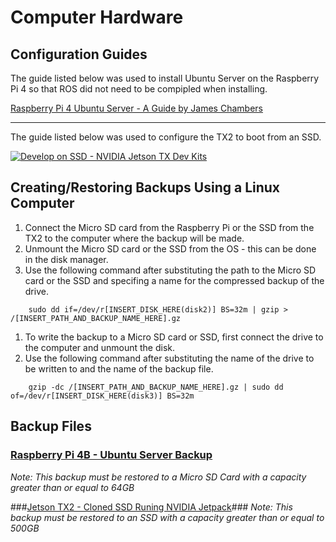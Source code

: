 # Computer Hardware #

## Configuration Guides ##

The guide listed below was used to install Ubuntu Server on the Raspberry Pi 4 so that ROS did not need to be compipled when installing.   

[Raspberry Pi 4 Ubuntu Server - A Guide by James Chambers](https://jamesachambers.com/raspberry-pi-4-ubuntu-server-desktop-18-04-3-image-unofficial/)

---
The guide listed below was used to configure the TX2 to boot from an SSD. 
   
[![Develop on SSD - NVIDIA Jetson TX Dev Kits](http://img.youtube.com/vi/ZpQgRdg8RmA/0.jpg)](https://youtu.be/ZpQgRdg8RmA)


## Creating/Restoring Backups Using a Linux Computer ##

1. Connect the Micro SD card from the Raspberry Pi or the SSD from the TX2 to the computer where the backup will be made. 
1. Unmount the Micro SD card or the SSD from the OS - this can be done in the disk manager. 
1. Use the following command after substituting the path to the Micro SD card or the SSD and specifing a name for the compressed backup of the drive.
```
	sudo dd if=/dev/r[INSERT_DISK_HERE(disk2)] BS=32m | gzip > /[INSERT_PATH_AND_BACKUP_NAME_HERE].gz
```
1. To write the backup to a Micro SD card or SSD, first connect the drive to the computer and unmount the disk. 
1. Use the following command after substituting the name of the drive to be written to and the name of the backup file.  
```
	gzip -dc /[INSERT_PATH_AND_BACKUP_NAME_HERE].gz | sudo dd of=/dev/r[INSERT_DISK_HERE(disk3)] BS=32m
```

## Backup Files ##

### [Raspberry Pi 4B - Ubuntu Server Backup](https://drive.google.com/uc?export=download&confirm=n3Q3&id=1xh1nTMyLx9h_HU1v4K-zJbxssuq-ram7) ### 
*Note: This backup must be restored to a Micro SD Card with a capacity greater than or equal to 64GB*

###[Jetson TX2 - Cloned SSD Runing NVIDIA Jetpack](https://drive.google.com/uc?id=1ChVVHlB_Lbe0hwe4Fh0JUX25fiE8jmSy&export=download)###
*Note: This backup must be restored to an SSD with a capacity greater than or equal to 500GB*
